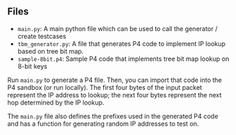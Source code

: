 ## Files
- `main.py`: A main python file which can be used to call the generator / create testcases
- `tbm_generator.py`: A file that generates P4 code to implement IP lookup based on tree bit map.
- `sample-8bit.p4`: Sample P4 code that implements tree bit map lookup on 8-bit keys

Run `main.py` to generate a P4 file. Then, you can import that code into the P4 sandbox (or run locally). The first four bytes of the input packet represent the IP address to lookup; the next four bytes represent the next hop determined by the IP lookup.

The `main.py` file also defines the prefixes used in the generated P4 code and has a function for generating random IP addresses to test on.
